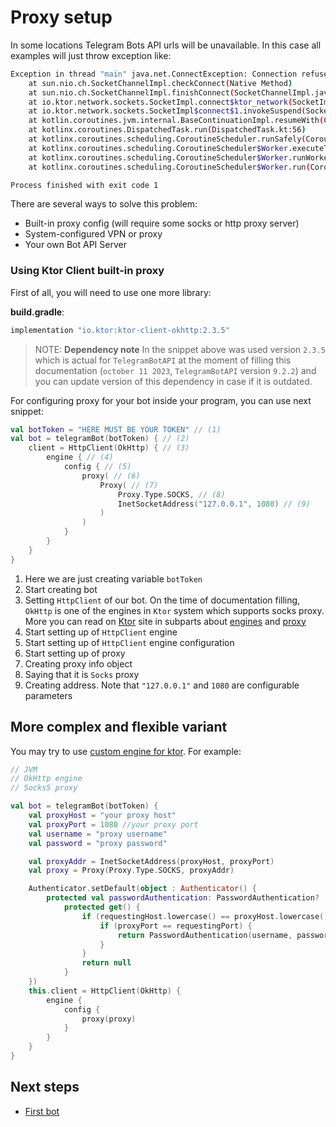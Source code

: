 # Proxy setup

In some locations Telegram Bots API urls will be unavailable. In this case all examples will just throw exception like:

```bash
Exception in thread "main" java.net.ConnectException: Connection refused
	at sun.nio.ch.SocketChannelImpl.checkConnect(Native Method)
	at sun.nio.ch.SocketChannelImpl.finishConnect(SocketChannelImpl.java:717)
	at io.ktor.network.sockets.SocketImpl.connect$ktor_network(SocketImpl.kt:36)
	at io.ktor.network.sockets.SocketImpl$connect$1.invokeSuspend(SocketImpl.kt)
	at kotlin.coroutines.jvm.internal.BaseContinuationImpl.resumeWith(ContinuationImpl.kt:33)
	at kotlinx.coroutines.DispatchedTask.run(DispatchedTask.kt:56)
	at kotlinx.coroutines.scheduling.CoroutineScheduler.runSafely(CoroutineScheduler.kt:571)
	at kotlinx.coroutines.scheduling.CoroutineScheduler$Worker.executeTask(CoroutineScheduler.kt:738)
	at kotlinx.coroutines.scheduling.CoroutineScheduler$Worker.runWorker(CoroutineScheduler.kt:678)
	at kotlinx.coroutines.scheduling.CoroutineScheduler$Worker.run(CoroutineScheduler.kt:665)

Process finished with exit code 1
```

There are several ways to solve this problem:

* Built-in proxy config (will require some socks or http proxy server)
* System-configured VPN or proxy
* Your own Bot API Server

### Using Ktor Client built-in proxy

First of all, you will need to use one more library:

**build.gradle**:

```groovy
implementation "io.ktor:ktor-client-okhttp:2.3.5"
```

> NOTE: **Dependency note**
> In the snippet above was used version `2.3.5` which is actual for `TelegramBotAPI` at the moment of filling this documentation (`october 11 2023`, `TelegramBotAPI` version `9.2.2`) and you can update version of this dependency in case if it is outdated.

For configuring proxy for your bot inside your program, you can use next snippet:

```kotlin
val botToken = "HERE MUST BE YOUR TOKEN" // (1)
val bot = telegramBot(botToken) { // (2)
    client = HttpClient(OkHttp) { // (3)
        engine { // (4)
            config { // (5)
                proxy( // (6)
                    Proxy( // (7)
                        Proxy.Type.SOCKS, // (8)
                        InetSocketAddress("127.0.0.1", 1080) // (9)
                    )
                )
            }
        }
    }
}
```

1. Here we are just creating variable `botToken`
2. Start creating bot
3. Setting `HttpClient` of our bot. On the time of documentation filling, `OkHttp` is one of the engines in `Ktor` system which supports socks proxy. More you can read on [Ktor](https://ktor.io) site in subparts about [engines](https://ktor.io/docs/http-client-engines.html#okhttp) and [proxy](https://ktor.io/docs/proxy.html#socks_proxy)
4. Start setting up of `HttpClient` engine
5. Start setting up of `HttpClient` engine configuration
6. Start setting up of proxy
7. Creating proxy info object
8. Saying that it is `Socks` proxy
9. Creating address. Note that `"127.0.0.1"` and `1080` are configurable parameters

## More complex and flexible variant

You may try to use [custom engine for ktor](https://ktor.io/docs/http-client-engines.html). For example:

```kotlin
// JVM
// OkHttp engine
// Socks5 proxy

val bot = telegramBot(botToken) {
    val proxyHost = "your proxy host"
    val proxyPort = 1080 //your proxy port
    val username = "proxy username"
    val password = "proxy password"

    val proxyAddr = InetSocketAddress(proxyHost, proxyPort)
    val proxy = Proxy(Proxy.Type.SOCKS, proxyAddr)

    Authenticator.setDefault(object : Authenticator() {
        protected val passwordAuthentication: PasswordAuthentication?
            protected get() {
                if (requestingHost.lowercase() == proxyHost.lowercase()) {
                    if (proxyPort == requestingPort) {
                        return PasswordAuthentication(username, password.toCharArray())
                    }
                }
                return null
            }
    })
    this.client = HttpClient(OkHttp) {
        engine {
            config {
                proxy(proxy)
            }
        }
    }
}
```

## Next steps

* [First bot](first-bot.md)